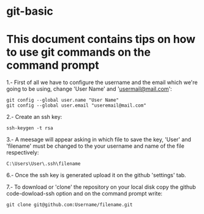 # git-basic

# This document contains tips on how to use git commands on the command prompt 

1.- First of all we have to configure the username and the email which we're going to be using, change 'User Name' and 'usermail@mail.com':

	git config --global user.name "User Name"
	git config --global user.email "useremail@mail.com"

2.- Create an ssh key:

	ssh-keygen -t rsa
  
3.- A meesage will appear asking in which file to save the key, 'User' and 'filename' must be changed to the your username and name of the file respectively:
	
	C:\Users\User\.ssh\filename 

6.- Once the ssh key is generated upload it on the github 'settings' tab.

7.- To download or 'clone' the repository on your local disk copy the github code-dowload-ssh option and on the command prompt write:

	git clone git@github.com:Username/filename.git
